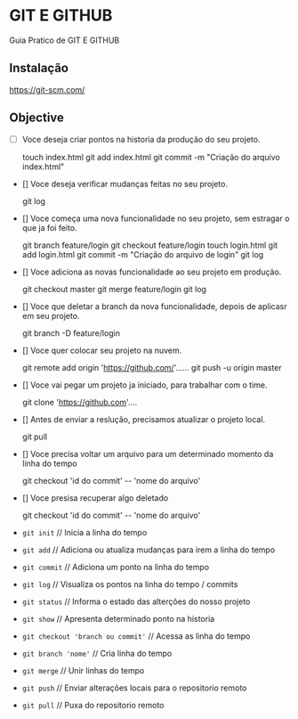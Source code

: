# GIT E GITHUB

Guia Pratico de GIT E GITHUB

## Instalação

https://git-scm.com/

## Objective

- [ ] Voce deseja criar pontos na historia da produção do seu projeto.

    touch index.html
    git add index.html
    git commit -m "Criação do arquivo index.html"

- [] Voce deseja verificar mudanças feitas no seu projeto.

    git log

- [] Voce começa uma nova funcionalidade no seu projeto, sem estragar o que ja foi feito.

    git branch feature/login
    git checkout feature/login
    touch login.html
    git add login.html
    git commit -m "Criação do arquivo de login"
    git log


- [] Voce adiciona as novas funcionalidade ao seu projeto em produção.

    git checkout master
    git merge feature/login
    git log

- [] Voce que deletar a branch da nova funcionalidade, depois de aplicasr em seu projeto.

    git branch -D feature/login

- [] Voce quer colocar seu projeto na nuvem.

    git remote add origin 'https://github.com/'......
    git push -u origin master

- [] Voce vai pegar um projeto ja iniciado, para trabalhar com o time.

    git clone 'https://github.com'....

- [] Antes de enviar a reslução, precisamos atualizar o projeto local.

    git pull

- [] Voce precisa voltar um arquivo para um determinado momento da linha do tempo

    git checkout 'id do commit' -- 'nome do arquivo'

- [] Voce presisa recuperar algo deletado

    git checkout 'id do commit' -- 'nome do arquivo'

- `git init` // Inicia a linha do tempo
- `git add` // Adiciona ou atualiza mudanças para irem a linha do tempo
- `git commit` // Adiciona um ponto na linha do tempo
- `git log` // Visualiza os pontos na linha do tempo / commits
- `git status` // Informa o estado das alterções do nosso projeto
- `git show` // Apresenta determinado ponto na historia
- `git checkout 'branch ou commit'` // Acessa as linha do tempo
- `git branch 'nome'` // Cria linha do tempo
- `git merge` // Unir linhas do tempo
- `git push` // Enviar alterações locais para o repositorio remoto
- `git pull` // Puxa do repositorio remoto